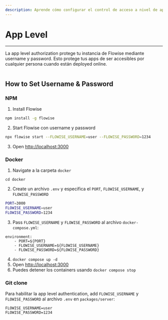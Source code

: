 ```yaml
---
description: Aprende cómo configurar el control de acceso a nivel de aplicación para tus instancias de Flowise
---
```


# App Level

***

La app level authorization protege tu instancia de Flowise mediante username y password. Esto protege tus apps de ser accesibles por cualquier persona cuando están deployed online.

<figure><img src="../../.gitbook/assets/image--2---1---1---1---1---1---1---1---1---1---1---1---1---1---1---1---1---1---1---1---1---1---1-.png" alt=""><figcaption></figcaption></figure>

## How to Set Username & Password

### NPM

1. Install Flowise

```bash
npm install -g flowise
```

2. Start Flowise con username y password

```bash
npx flowise start --FLOWISE_USERNAME=user --FLOWISE_PASSWORD=1234
```

3. Open [http://localhost:3000](http://localhost:3000)

### Docker

1. Navigate a la carpeta `docker`

```
cd docker
```

2. Create un archivo `.env` y especifica el `PORT`, `FLOWISE_USERNAME`, y `FLOWISE_PASSWORD`

```sh
PORT=3000
FLOWISE_USERNAME=user
FLOWISE_PASSWORD=1234
```

3. Pass `FLOWISE_USERNAME` y `FLOWISE_PASSWORD` al archivo `docker-compose.yml`:

```
environment:
    - PORT=${PORT}
    - FLOWISE_USERNAME=${FLOWISE_USERNAME}
    - FLOWISE_PASSWORD=${FLOWISE_PASSWORD}
```

4. `docker compose up -d`
5. Open [http://localhost:3000](http://localhost:3000)
6. Puedes detener los containers usando `docker compose stop`

### Git clone

Para habilitar la app level authentication, add `FLOWISE_USERNAME` y `FLOWISE_PASSWORD` al archivo `.env` en `packages/server`:

```
FLOWISE_USERNAME=user
FLOWISE_PASSWORD=1234
```
